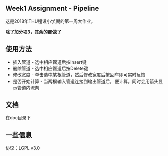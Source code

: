 ## Week1 Assignment - Pipeline

这是2018年THU程设小学期的第一周大作业。

**除了加分项3，其余的都做了**

## 使用方法

* 插入管道 - 选中相应管道后按Insert键
* 删除管道 - 选中相应管道后按Delete键
* 修改宽度 - 单击选中某根管道，然后修改宽度后按回车即可实时反馈
* 是否开始计算 - 当两根输入管道连接到输出管道后，便计算。同时会用箭头显示管道内流向

## 文档

在doc目录下

## 一些信息

协议：LGPL v3.0
